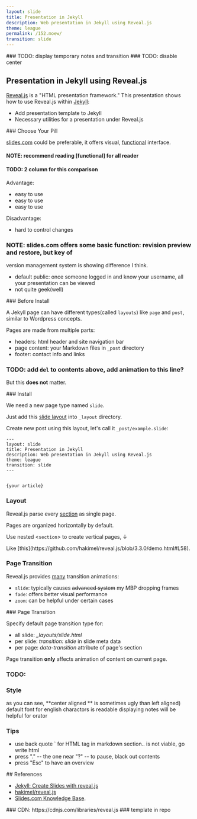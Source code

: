```yaml
---
layout: slide
title: Presentation in Jekyll
description: Web presentation in Jekyll using Reveal.js
theme: league
permalink: /152.moew/
transition: slide
---
```



<section data-markdown>
### TODO: display temporary notes and transition
### TODO: disable center


## Presentation in Jekyll using Reveal.js

[Reveal.js](http://lab.hakim.se/reveal-js/#/) is a "HTML presentation framework."
This presentation shows how to use Reveal.js within [Jekyll](https://jekyllrb.com/):

- Add presentation template to Jekyll
- Necessary utilities for a presentation under Reveal.js

</section>

<section data-markdown>
### Choose Your Pill

[slides.com](https://slides.com) could be preferable,
it offers visual, [functional](http://lab.hakim.se/reveal-js) interface.

#### NOTE: recommend reading [functional] for all reader

#### TODO: 2 column for this comparison

Advantage:

- easy to use
- easy to use
- easy to use

Disadvantage:

- hard to control changes
### NOTE: slides.com offers some basic function: revision preview and restore, but key of
version management system is showing difference I think.
- default public: once someone logged in and know your username, all your presentation can be viewed
- not quite geek(well)
</section>

<section data-markdown>
### Before Install

A Jekyll page can have different types(called `layouts`) like `page` and `post`, similar to Wordpress concepts.

Pages are made from multiple parts:

- headers: html header and site navigation bar
- page content: your Markdown files in `_post` directory
- footer: contact info and links

### TODO: add `del` to contents above, add animation to this line?
But this **does not** matter.
</section>


<section data-markdown>
### Install

We need a new page type named `slide`.

Just add this [slide layout](https://raw.githubusercontent.com/ahxxm/ahxxm.github.io/master/_layouts/slide.html) into `_layout` directory.

Create new post using this layout, let's call it `_post/example.slide`:
```
---
layout: slide
title: Presentation in Jekyll
description: Web presentation in Jekyll using Reveal.js
theme: league
transition: slide
---


{your article}
```
</section>


<section>
  <section data-markdown>

### Layout

Reveal.js parse every [section](https://github.com/hakimel/reveal.js/blob/3.3.0/demo.html#L51) as single page.

Pages are organized horizontally by default.

Use nested <`section`> to create vertical pages, ↓

  </section>
  <section data-markdown>
Like [this](https://github.com/hakimel/reveal.js/blob/3.3.0/demo.html#L58).
  </section>
</section>


<section>

<h3>Page Transition</h3>

<p>Reveal.js provides <a href="https://github.com/hakimel/reveal.js/blob/3.3.0/demo.html#L148">many</a> transition animations:</p>
<ul>
  <li><code>slide</code>: typically causes <del>advanced system</del> my MBP dropping frames</li>
  <li><code>fade</code>: offers better visual performance</li>
  <li><code>zoom</code>: can be helpful under certain cases</li>
</ul>
</section>


<section data-markdown data-transition="fade">
### Page Transition

Specify default page transition type for:

- all slide: *_layouts/slide.html*
- per slide: *transition: slide* in slide meta data
- per page: *data-transition* attribute of page's section

Page transition  **only** affects animation of content on current page.
</section>


<section data-markdown>

### TODO:
### Style
as you can see, **center aligned ** is sometimes ugly than left aligned)
default font for english charactors is readable
displaying notes will be helpful for orator
###

### Tips

- use back quote ` for HTML tag in markdown section.. is not viable, go write html
- press "." -- the one near "?" -- to pause, black out contents
- press "Esc" to have an overview

</section>

<section data-markdown>
## References

- [Jekyll: Create Slides with reveal.js](http://luugiathuy.com/2015/04/jekyll-create-slides-with-revealjs/)
- [hakimel/reveal.js](https://github.com/hakimel/reveal.js/)
- [Slides.com Knowledge Base](http://help.slides.com/knowledgebase).
</section>

<section data-markdown>
### CDN: https://cdnjs.com/libraries/reveal.js
### template in repo
</section>



